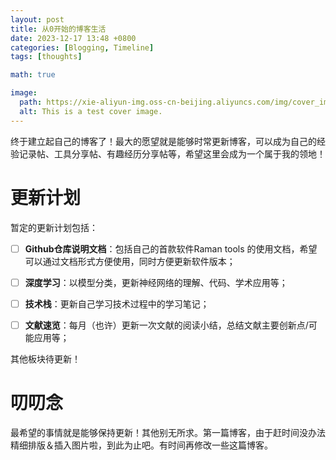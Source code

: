 ```yaml
---
layout: post
title: 从0开始的博客生活
date: 2023-12-17 13:48 +0800
categories: [Blogging, Timeline]
tags: [thoughts]

math: true

image:
  path: https://xie-aliyun-img.oss-cn-beijing.aliyuncs.com/img/cover_img.jpg
  alt: This is a test cover image.
---
```


终于建立起自己的博客了！最大的愿望就是能够时常更新博客，可以成为自己的经验记录帖、工具分享帖、有趣经历分享帖等，希望这里会成为一个属于我的领地！
# 更新计划
暂定的更新计划包括：

- [ ] **Github仓库说明文档**：包括自己的首款软件Raman tools 的使用文档，希望可以通过文档形式方便使用，同时方便更新软件版本；

- [ ] **深度学习**：以模型分类，更新神经网络的理解、代码、学术应用等；

- [ ] **技术栈**：更新自己学习技术过程中的学习笔记；

- [ ] **文献速览**：每月（也许）更新一次文献的阅读小结，总结文献主要创新点/可能应用等；

其他板块待更新！

# 叨叨念

最希望的事情就是能够保持更新！其他别无所求。第一篇博客，由于赶时间没办法精细排版＆插入图片啦，到此为止吧。有时间再修改一些这篇博客。
